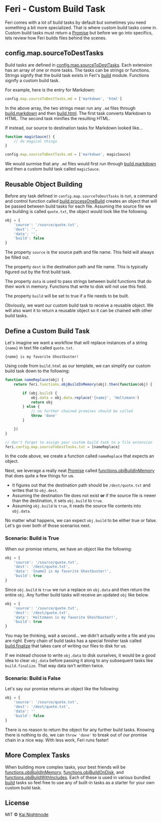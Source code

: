 # Feri - Custom Build Task

Feri comes with a lot of build tasks by default but sometimes you need something a bit more specialized. That is where custom build tasks come in. Custom build tasks must return a [Promise](https://developer.mozilla.org/en-US/docs/Web/JavaScript/Reference/Global_Objects/Promise) but before we go into specifics, lets review how Feri builds files behind the scenes.

## config.map.sourceToDestTasks

Build tasks are defined in [config.map.sourceToDestTasks](api/config.md#configmapsourcetodesttasks). Each extension has an array of one or more tasks. The tasks can be strings or functions. Strings signify that the build task exists in Feri's [build](api/build.md) module. Functions signify a custom build task.

For example, here is the entry for Markdown:

```js
config.map.sourceToDestTasks.md = ['markdown', 'html']
```

In the above array, the two strings mean run any `.md` files through [build.markdown](api/build.md#buildmarkdown) and then [build.html](api/build.md#buildhtml). The first task converts Markdown to HTML. The second task minifies the resulting HTML.

If instead, our source to destination tasks for Markdown looked like...

```js
function magicSauce() {
    // do magical things
}

config.map.sourceToDestTasks.md = ['markdown', magicSauce]
```

We would surmise that any `.md` files would first run through [build.markdown](api/build.md#buildmarkdown) and then a custom build task called `magicSauce`.

## Reusable Object Building

Before any task defined in `config.map.sourceToDestTasks` is run, a command and control function called [build.processOneBuild](api/build.md#buildprocessonebuild) creates an object that will be passed between build tasks for each file. Assuming the source file we are building is called `quote.txt`, the object would look like the following.

```js
obj = {
    'source': '/source/quote.txt',
    'dest': '',
    'data': '',
    'build': false
}
```

The property `source` is the source path and file name. This field will always be filled out.

The property `dest` is the destination path and file name. This is typically figured out by the first build task.

The property `data` is used to pass strings between build functions that do their work in memory. Functions that write to disk will not use this field.

The property `build` will be set to true if a file needs to be built.

Obviously, we want our custom build task to receive a reusable object. We will also want it to return a reusable object so it can be chained with other build tasks.

## Define a Custom Build Task

Let's imagine we want a workflow that will replace instances of a string `{name}` in text file called `quote.txt`.

```
{name} is my favorite Ghostbuster!
```

Using code from `build.html` as our template, we can simplify our custom build task down to the following:

```js
function nameReplace(obj) {
    return feri.functions.objBuildInMemory(obj).then(function(obj) {

        if (obj.build) {
            obj.data = obj.data.replace('{name}', 'Holtzmann')
            return obj
        } else {
            // no further chained promises should be called
            throw 'done'
        }

    })
}

// don't forget to assign your custom build task to a file extension
feri.config.map.sourceToDestTasks.txt = [nameReplace]
```

In the code above, we create a function called `nameReplace` that expects an object.

Next, we leverage a really neat [Promise](https://developer.mozilla.org/en-US/docs/Web/JavaScript/Reference/Global_Objects/Promise) called [functions.objBuildInMemory](api/functions.md#functionsobjbuildinmemory) that does quite a few things for us.

* It figures out that the destination path should be `/dest/quote.txt` and writes that to `obj.dest`.
* Assuming the destination file does not exist **or** if the source file is newer than the destination, it sets `obj.build` to `true`.
* Assuming `obj.build` is `true`, it reads the source file contents into `obj.data`.

No matter what happens, we can expect `obj.build` to be either true or false. Let's go over both of those scenarios next.

### Scenario: Build is True

When our promise returns, we have an object like the following:

```js
obj = {
    'source': '/source/quote.txt',
    'dest': '/dest/quote.txt',
    'data': '{name} is my favorite Ghostbuster!',
    'build': true
}
```

Since `obj.build` is `true` we run a replace on `obj.data` and then return the entire `obj`. Any further build tasks will receive an updated `obj` like below.

```js
obj = {
    'source': '/source/quote.txt',
    'dest': '/dest/quote.txt',
    'data': 'Holtzmann is my favorite Ghostbuster!',
    'build': true
}
```

You may be thinking, wait a second... we didn't actually write a file and you are right. Every chain of build tasks has a special finisher task called [build.finalize](api/build.md#buildfinalize) that takes care of writing our files to disk for us.

If we instead choose to write `obj.data` to disk ourselves, it would be a good idea to clear `obj.data` before passing it along to any subsequent tasks like `build.finalize`. That way data isn't written twice.

### Scenario: Build is False

Let's say our promise returns an object like the following:

```js
obj = {
    'source': '/source/quote.txt',
    'dest': '/dest/quote.txt',
    'data': ''
    'build': false
}
```

There is no reason to return the object for any further build tasks. Knowing there is nothing to do, we can `throw 'done'` to break out of our promise chain in a nice way. With less work, Feri runs faster!

## More Complex Tasks

When building more complex tasks, your best friends will be [functions.objBuildInMemory](api/functions.md#functionsobjbuildinmemory), [functions.objBuildOnDisk](api/functions.md#functionsobjbuildondisk), and [functions.objBuildWithIncludes](api/functions.md#functionsobjbuildwithincludes). Each of these is used in various bundled [build](api/build.md) tasks so feel free to use any of built-in tasks as a starter for your own custom build task.

## License

MIT © [Kai Nightmode](https://twitter.com/kai_nightmode)